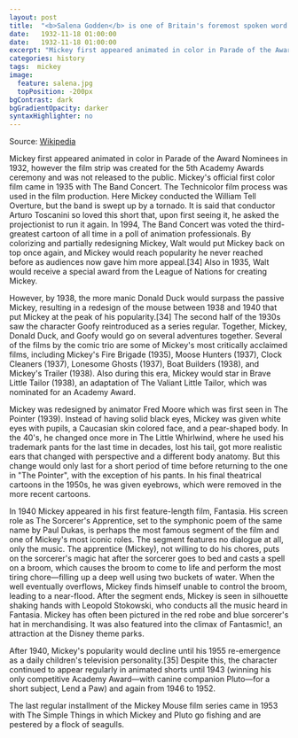 ```yaml
---
layout: post
title:  "<b>Salena Godden</b> is one of Britain's foremost spoken word artists. A regular performer at literary festivals in the UK and around the world in a career than is now entering its third decade. Salena tops the bill at literary events and festivals nationally and internationally. She's a regular guest on BBC Radio and has written and produced several arts documentaries for BBC Radio 4. Burning Eye Books published her first full collection ‘Fishing In The Aftermath: Poems 1994 - 2014’ marking twenty years of poetry and performance, with the majority of the work included previously unpublished in book form. Her literary childhood memoir 'Springfield Road' was successfully crowd funded and published with Unbound Books in 2014. Widely recognised as a trailblazer for fellow female performers, Salena has also dedicated herself to mentoring newcomers to the scene. Her performances are electrifying, hilarious, intensely powerful and full of warmth."
date:   1932-11-18 01:00:00
date:   1932-11-18 01:00:00
excerpt: "Mickey first appeared animated in color in Parade of the Award Nominees in 1932, however the film strip was..."
categories: history
tags:  mickey
image:
  feature: salena.jpg
  topPosition: -200px
bgContrast: dark
bgGradientOpacity: darker
syntaxHighlighter: no
---
```

Source: [Wikipedia](https://en.wikipedia.org/wiki/Mickey_Mouse)

Mickey first appeared animated in color in Parade of the Award Nominees in 1932, however the film strip was created for the 5th Academy Awards ceremony and was not released to the public. Mickey's official first color film came in 1935 with The Band Concert. The Technicolor film process was used in the film production. Here Mickey conducted the William Tell Overture, but the band is swept up by a tornado. It is said that conductor Arturo Toscanini so loved this short that, upon first seeing it, he asked the projectionist to run it again. In 1994, The Band Concert was voted the third-greatest cartoon of all time in a poll of animation professionals. By colorizing and partially redesigning Mickey, Walt would put Mickey back on top once again, and Mickey would reach popularity he never reached before as audiences now gave him more appeal.[34] Also in 1935, Walt would receive a special award from the League of Nations for creating Mickey.

However, by 1938, the more manic Donald Duck would surpass the passive Mickey, resulting in a redesign of the mouse between 1938 and 1940 that put Mickey at the peak of his popularity.[34] The second half of the 1930s saw the character Goofy reintroduced as a series regular. Together, Mickey, Donald Duck, and Goofy would go on several adventures together. Several of the films by the comic trio are some of Mickey's most critically acclaimed films, including Mickey's Fire Brigade (1935), Moose Hunters (1937), Clock Cleaners (1937), Lonesome Ghosts (1937), Boat Builders (1938), and Mickey's Trailer (1938). Also during this era, Mickey would star in Brave Little Tailor (1938), an adaptation of The Valiant Little Tailor, which was nominated for an Academy Award.

Mickey was redesigned by animator Fred Moore which was first seen in The Pointer (1939). Instead of having solid black eyes, Mickey was given white eyes with pupils, a Caucasian skin colored face, and a pear-shaped body. In the 40's, he changed once more in The Little Whirlwind, where he used his trademark pants for the last time in decades, lost his tail, got more realistic ears that changed with perspective and a different body anatomy. But this change would only last for a short period of time before returning to the one in "The Pointer", with the exception of his pants. In his final theatrical cartoons in the 1950s, he was given eyebrows, which were removed in the more recent cartoons.

In 1940 Mickey appeared in his first feature-length film, Fantasia. His screen role as The Sorcerer's Apprentice, set to the symphonic poem of the same name by Paul Dukas, is perhaps the most famous segment of the film and one of Mickey's most iconic roles. The segment features no dialogue at all, only the music. The apprentice (Mickey), not willing to do his chores, puts on the sorcerer's magic hat after the sorcerer goes to bed and casts a spell on a broom, which causes the broom to come to life and perform the most tiring chore—filling up a deep well using two buckets of water. When the well eventually overflows, Mickey finds himself unable to control the broom, leading to a near-flood. After the segment ends, Mickey is seen in silhouette shaking hands with Leopold Stokowski, who conducts all the music heard in Fantasia. Mickey has often been pictured in the red robe and blue sorcerer's hat in merchandising. It was also featured into the climax of Fantasmic!, an attraction at the Disney theme parks.

After 1940, Mickey's popularity would decline until his 1955 re-emergence as a daily children's television personality.[35] Despite this, the character continued to appear regularly in animated shorts until 1943 (winning his only competitive Academy Award—with canine companion Pluto—for a short subject, Lend a Paw) and again from 1946 to 1952.

The last regular installment of the Mickey Mouse film series came in 1953 with The Simple Things in which Mickey and Pluto go fishing and are pestered by a flock of seagulls.
